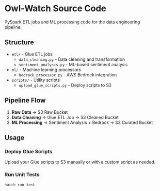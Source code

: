 # Owl-Watch Source Code

PySpark ETL jobs and ML processing code for the data engineering pipeline.

## Structure

- `etl/` - Glue ETL jobs
  - `data_cleaning.py` - Data cleaning and transformation
  - `sentiment_analysis.py` - ML-based sentiment analysis
- `ml/` - Machine learning processors
  - `bedrock_processor.py` - AWS Bedrock integration
- `scripts/` - Utility scripts
  - `upload_glue_scripts.py` - Deploy scripts to S3

## Pipeline Flow

1. **Raw Data** → S3 Raw Bucket
2. **Data Cleaning** → Glue ETL Job → S3 Cleaned Bucket  
3. **ML Processing** → Sentiment Analysis + Bedrock → S3 Curated Bucket

## Usage

### Deploy Glue Scripts
Upload your Glue scripts to S3 manually or with a custom script as needed.

### Run Unit Tests
```bash
hatch run test
```